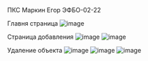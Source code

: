 ПКС
Маркин Егор
ЭФБО-02-22

Главня страница
![image](https://github.com/user-attachments/assets/f5b91568-af84-4c5d-be81-458352c58238)

Страница добавления
![image](https://github.com/user-attachments/assets/c51a265f-5e84-4598-a835-ff448ca69e5d)
![image](https://github.com/user-attachments/assets/700422a7-acae-4747-8408-f320a6b083dd)

Удаление объекта
![image](https://github.com/user-attachments/assets/a227c922-e827-4b25-adc9-d8f428100aac)
![image](https://github.com/user-attachments/assets/53916dc1-2089-4e0b-b133-c057ef272d88)
![image](https://github.com/user-attachments/assets/bef2f9e6-758e-43d1-9ad2-575f3366de1c)
